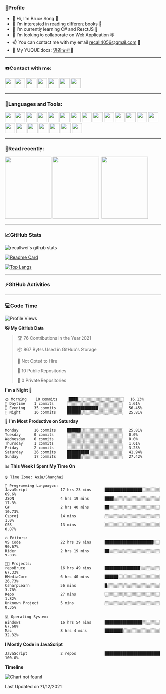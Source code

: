 ### 🦁️Profile

- 👋 Hi, I’m Bruce Song 🦁️ 
- 👀 I’m interested in reading different books 📖
- 🌱 I’m currently learning C# and ReactJS 🚀
- 💞️ I’m looking to collaborate on Web Application 🕸️ 
- 📫 You can contact me with my email recall4056@gmail.com 📮
- 📖 My YUQUE docs: [语雀文档](https://www.yuque.com/books/share/8603c585-6683-41b2-8645-a4edd05e7925?#%20%E3%80%8AC#/.NET%E5%BC%80%E5%8F%91%E3%80%8B "语雀文档")🌲

---

### ☎️Contact with me:

<img height="32" width="32" src="https://simpleicons.org/icons/wechat.svg"/><img height="32" width="32" src="https://simpleicons.org/icons/tencentqq.svg"/>
<img height="32" width="32" src="https://simpleicons.org/icons/twitter.svg"/>
<img height="32" width="32" src="https://simpleicons.org/icons/youtube.svg"/>
<img height="32" width="32" src="https://simpleicons.org/icons/google.svg"/>
<img height="32" width="32" src="https://simpleicons.org/icons/microsoftoutlook.svg"/>
<img height="32" width="32" src="https://simpleicons.org/icons/microsoftteams.svg"/>

---

### 🚀Languages and Tools:

<img height="32" width="32" src="https://simpleicons.org/icons/microsoft.svg"/><img height="32" width="32" src="https://simpleicons.org/icons/microsoftazure.svg"/>
<img height="32" width="32" src="https://simpleicons.org/icons/azuredevops.svg"/>
<img height="32" width="32" src="https://simpleicons.org/icons/visualstudio.svg"/>
<img height="32" width="32" src="https://simpleicons.org/icons/visualstudiocode.svg"/>
<img height="32" width="32" src="https://simpleicons.org/icons/dotnet.svg"/>
<img height="32" width="32" src="https://simpleicons.org/icons/csharp.svg"/>
<img height="32" width="32" src="https://simpleicons.org/icons/microsoftsqlserver.svg"/>
<img height="32" width="32" src="https://simpleicons.org/icons/javascript.svg"/>
<img height="32" width="32" src="https://simpleicons.org/icons/html5.svg"/>
<img height="32" width="32" src="https://simpleicons.org/icons/css3.svg"/>
<img height="32" width="32" src="https://simpleicons.org/icons/nodedotjs.svg"/>
<img height="32" width="32" src="https://simpleicons.org/icons/npm.svg"/>
<img height="32" width="32" src="https://simpleicons.org/icons/webpack.svg"/>
<img height="32" width="32" src="https://simpleicons.org/icons/swagger.svg"/>
<img height="32" width="32" src="https://simpleicons.org/icons/react.svg"/>
<img height="32" width="32" src="https://simpleicons.org/icons/bootstrap.svg"/>
<img height="32" width="32" src="https://simpleicons.org/icons/jest.svg">
<img height="32" width="32" src="https://simpleicons.org/icons/github.svg"/>
<img height="32" width="32" src="https://simpleicons.org/icons/git.svg"/>
<img height="32" width="32" src="https://simpleicons.org/icons/markdown.svg"/>

---

### 📖Read recently:

<img height="200" width="150" src="https://img9.doubanio.com/view/subject/s/public/s27283822.jpg"/>&nbsp;<img height="200" width="150" src="https://img9.doubanio.com/view/subject/l/public/s33524212.jpg"/>&nbsp;
<img height="200" width="150" src="https://img9.doubanio.com/view/subject/m/public/s33460221.jpg"/>

---

### 📈GitHub Stats

![recallwei's github stats](https://github-readme-stats.vercel.app/api?username=recallwei&show_icons=true&theme=dracula&count_private=true&include_all_commits)
<!---
repository 卡片
--->
[![Readme Card](https://github-readme-stats.vercel.app/api/pin/?username=recallwei&repo=recallwei&theme=dracula)](https://github.com/recallwei/daily)
<!---
repository 常用语言 layout=compact（紧凑布局）
--->
[![Top Langs](https://github-readme-stats.vercel.app/api/top-langs/?username=recallwei&layout=compact&theme=dracula)](https://github.com/recallwei/daily)

---
  
### ⚡️GitHub Activities

<!--START_SECTION:activity-->










<!--END_SECTION:activity-->

---

### 💻Code Time

<!--START_SECTION:waka-->
![Profile Views](http://img.shields.io/badge/Profile%20Views-4-blue)

**🐱 My GitHub Data** 

> 🏆 76 Contributions in the Year 2021
 > 
> 📦 867 Bytes Used in GitHub's Storage 
 > 
> 🚫 Not Opted to Hire
 > 
> 📜 10 Public Repositories 
 > 
> 🔑 0 Private Repositories  
 > 
**I'm a Night 🦉** 

```text
🌞 Morning    10 commits     ████░░░░░░░░░░░░░░░░░░░░░   16.13% 
🌆 Daytime    1 commits      ░░░░░░░░░░░░░░░░░░░░░░░░░   1.61% 
🌃 Evening    35 commits     ██████████████░░░░░░░░░░░   56.45% 
🌙 Night      16 commits     ██████░░░░░░░░░░░░░░░░░░░   25.81%

```
📅 **I'm Most Productive on Saturday** 

```text
Monday       16 commits     ██████░░░░░░░░░░░░░░░░░░░   25.81% 
Tuesday      0 commits      ░░░░░░░░░░░░░░░░░░░░░░░░░   0.0% 
Wednesday    0 commits      ░░░░░░░░░░░░░░░░░░░░░░░░░   0.0% 
Thursday     1 commits      ░░░░░░░░░░░░░░░░░░░░░░░░░   1.61% 
Friday       2 commits      ░░░░░░░░░░░░░░░░░░░░░░░░░   3.23% 
Saturday     26 commits     ██████████░░░░░░░░░░░░░░░   41.94% 
Sunday       17 commits     ██████░░░░░░░░░░░░░░░░░░░   27.42%

```


📊 **This Week I Spent My Time On** 

```text
⌚︎ Time Zone: Asia/Shanghai

💬 Programming Languages: 
JavaScript               17 hrs 23 mins      █████████████████░░░░░░░░   69.6% 
JSON                     4 hrs 19 mins       ████░░░░░░░░░░░░░░░░░░░░░   17.3% 
C#                       2 hrs 40 mins       ██░░░░░░░░░░░░░░░░░░░░░░░   10.73% 
Csproj                   14 mins             ░░░░░░░░░░░░░░░░░░░░░░░░░   1.0% 
CSS                      13 mins             ░░░░░░░░░░░░░░░░░░░░░░░░░   0.87%

🔥 Editors: 
VS Code                  22 hrs 39 mins      ██████████████████████░░░   90.67% 
Rider                    2 hrs 19 mins       ██░░░░░░░░░░░░░░░░░░░░░░░   9.33%

🐱‍💻 Projects: 
repoBruce                16 hrs 49 mins      ████████████████░░░░░░░░░   67.33% 
HMediaCore               6 hrs 40 mins       ██████░░░░░░░░░░░░░░░░░░░   26.73% 
CsharpLearn              56 mins             █░░░░░░░░░░░░░░░░░░░░░░░░   3.78% 
Repo                     27 mins             ░░░░░░░░░░░░░░░░░░░░░░░░░   1.82% 
Unknown Project          5 mins              ░░░░░░░░░░░░░░░░░░░░░░░░░   0.35%

💻 Operating System: 
Windows                  16 hrs 54 mins      █████████████████░░░░░░░░   67.68% 
Mac                      8 hrs 4 mins        ████████░░░░░░░░░░░░░░░░░   32.32%

```

**I Mostly Code in JavaScript** 

```text
JavaScript               2 repos             █████████████████████████   100.0%

```


**Timeline**

![Chart not found](https://raw.githubusercontent.com/recallwei/recallwei/main/charts/bar_graph.png) 


 Last Updated on 21/12/2021
<!--END_SECTION:waka-->
<!---
recallwei/recallwei is a ✨ special ✨ repository because its `README.md` (this file) appears on your GitHub profile.
You can click the Preview link to take a look at your changes.
--->

